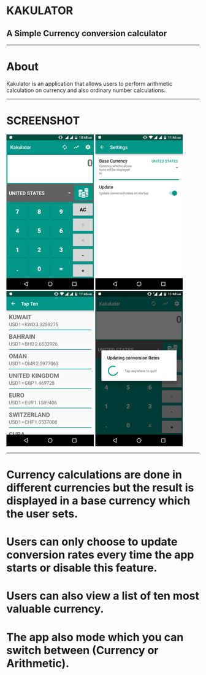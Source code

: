 # KAKULATOR

A Simple Currency conversion calculator
-------------
-------------
**About**
========
Kakulator is an application that allows users to perform arithmetic calculation on currency and also ordinary number calculations.

----------
**SCREENSHOT**
==============


![SCREENSHOT](https://github.com/andela-gkuti/Checkpoint-three/blob/develop/asset/main.png?raw=true)
![SCREENSHOT](https://github.com/andela-gkuti/Checkpoint-three/blob/develop/asset/settings.png?raw=true)
![SCREENSHOT](https://github.com/andela-gkuti/Checkpoint-three/blob/develop/asset/topten.png?raw=true)
![SCREENSHOT](https://github.com/andela-gkuti/Checkpoint-three/blob/develop/asset/update.png?raw=true)

----------
Currency calculations are done in different currencies but the result is displayed in a base currency which the user sets.
==============
Users can only choose to update conversion rates every time the app starts or disable this feature.
==============
Users can also view a list of ten most valuable currency.
==============
The app also mode which you can switch between (Currency or Arithmetic).
==============

